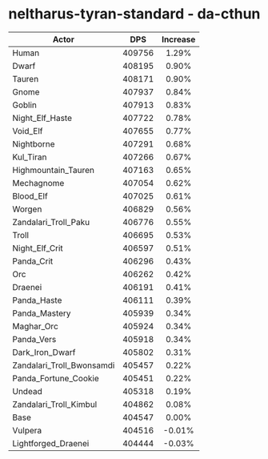 # neltharus-tyran-standard - da-cthun
| Actor | DPS | Increase |
|---|:---:|:---:|
|Human|409756|1.29%|
|Dwarf|408195|0.90%|
|Tauren|408171|0.90%|
|Gnome|407937|0.84%|
|Goblin|407913|0.83%|
|Night_Elf_Haste|407722|0.78%|
|Void_Elf|407655|0.77%|
|Nightborne|407291|0.68%|
|Kul_Tiran|407266|0.67%|
|Highmountain_Tauren|407163|0.65%|
|Mechagnome|407054|0.62%|
|Blood_Elf|407025|0.61%|
|Worgen|406829|0.56%|
|Zandalari_Troll_Paku|406776|0.55%|
|Troll|406695|0.53%|
|Night_Elf_Crit|406597|0.51%|
|Panda_Crit|406296|0.43%|
|Orc|406262|0.42%|
|Draenei|406191|0.41%|
|Panda_Haste|406111|0.39%|
|Panda_Mastery|405939|0.34%|
|Maghar_Orc|405924|0.34%|
|Panda_Vers|405918|0.34%|
|Dark_Iron_Dwarf|405802|0.31%|
|Zandalari_Troll_Bwonsamdi|405457|0.22%|
|Panda_Fortune_Cookie|405451|0.22%|
|Undead|405318|0.19%|
|Zandalari_Troll_Kimbul|404862|0.08%|
|Base|404547|0.00%|
|Vulpera|404516|-0.01%|
|Lightforged_Draenei|404444|-0.03%|

